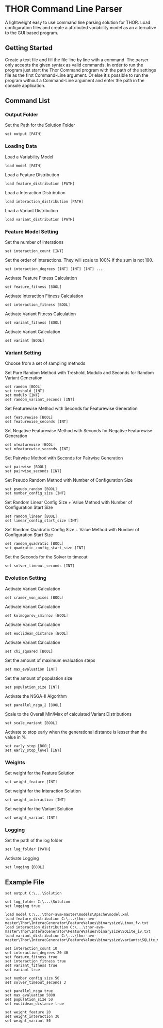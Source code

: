 # THOR Command Line Parser
A lightweight easy to use command line parsing solution for THOR. Load configuration files and create a attributed variability model as an alternative to the GUI based program.

## Getting Started
Create a text file and fill the file line by line with a command. The parser only accepts the given syntax as valid commands.
In order to run the program just start the Thor Command program with the path of the settings file as the first Command-Line argument.
Or else it's possible to run the program without a Command-Line argument and enter the path in the console application.

## Command List
### Output Folder
Set the Path for the Solution Folder
```
set output [PATH]
```
### Loading Data
Load a Variability Model
```
load model [PATH]
```
Load a Feature Distribution
```
load feature_distribution [PATH]
```
Load a Interaction Distribution
```
load interaction_distribution [PATH]
```
Load a Variant Distribution
```
load variant_distribution [PATH]
```
### Feature Model Setting
Set the number of interations
```
set interaction_count [INT]
```
Set the order of interactions. They will scale to 100% if the sum is not 100.
```
set interaction_degrees [INT] [INT] [INT] ...
```
Activate Feature Fitness Calculation
```
set feature_fitness [BOOL]
```
Activate Interaction Fitness Calculation
```
set interaction_fitness [BOOL]
```
Activate Variant Fitness Calculation
```
set variant_fitness [BOOL]
```
Activate Variant Calculation
```
set variant [BOOL]
```
### Variant Setting
Choose from a set of sampling methods

Set Pure Random Method with Treshold, Modulo and Seconds for Random Variant Generation
```
set random [BOOL]
set treshold [INT]
set modulo [INT]
set random_variant_seconds [INT]
```
Set Featurewise Method with Seconds for Featurewise Generation
```
set featurewise [BOOL]
set featurewise_seconds [INT]
```
Set Negative Featurewise Method with Seconds for Negative Featurewise Generation
```
set nfeaturewise [BOOL]
set nfeaturewise_seconds [INT]
```
Set Pairwise Method with Seconds for Pairwise Generation
```
set pairwise [BOOL]
set pairwise_seconds [INT]
```
Set Pseudo Random Method with Number of Configuration Size
```
set pseudo_random [BOOL]
set number_config_size [INT]
```
Set Random Linear Config Size + Value Method with Number of Configuration Start Size
```
set random_linear [BOOL]
set linear_config_start_size [INT]
```
Set Random Quadratic Config Size + Value Method with Number of Configuration Start Size
```
set random_quadratic [BOOL]
set quadratic_config_start_size [INT]
```
Set the Seconds for the Solver to timeout
```
set solver_timeout_seconds [INT]
```
### Evolution Setting
Activate Variant Calculation
```
set cramer_von_mises [BOOL]
```
Activate Variant Calculation
```
set kolmogorov_smirnov [BOOL]
```
Activate Variant Calculation
```
set euclidean_distance [BOOL]
```
Activate Variant Calculation
```
set chi_squared [BOOL]
```
Set the amount of maximum evaluation steps
```
set max_evaluation [INT]
```
Set the amount of population size
```
set population_size [INT]
```
Activate the NSGA-II Algorithm
```
set parallel_nsga_2 [BOOL]
```
Scale to the Overall Min/Max of calculated Variant Distributions
```
set scale_variant [BOOL]
```
Activate to stop early when the generational distance is lesser than the value in %
```
set early_stop [BOOL]
set early_stop_level [INT]
```
### Weights

Set weight for the Feature Solution
```
set weight_feature [INT]
```
Set weight for the Interaction Solution
```
set weight_interaction [INT]
```
Set weight for the Variant Solution
```
set weight_variant [INT]
```
### Logging
Set the path of the log folder
```
set log_folder [PATH]
```
Activate Logging
```
set logging [BOOL]
```
## Example File
```
set output C:\...\Solution

set log_folder C:\...\Solution
set logging true

load model C:\...\thor-avm-master\models\Apache\model.xml
load feature_distribution C:\...\thor-avm-master\Thor\InteracGenerator\FeatureValues\binarysize\Linux_fv.txt
load interaction_distribution C:\...\thor-avm-master\Thor\InteracGenerator\FeatureValues\binarysize\SQLite_iv.txt
load variant_distribution C:\...\thor-avm-master\Thor\InteracGenerator\FeatureValues\binarysize\variants\SQLite_variants.txt

set interaction_count 10
set interaction_degrees 20 40
set feature_fitness true
set interaction_fitness true
set variant_fitness true
set variant true

set number_config_size 50
set solver_timeout_seconds 3

set parallel_nsga true
set max_evaluation 5000
set population_size 50
set euclidean_distance true

set weight_feature 20
set weight_interaction 30
set weight_variant 50
```